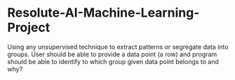 # Resolute-AI-Machine-Learning-Project
 Using any unsupervised technique to extract patterns or segregate data into groups. User should be able to provide a data point (a row) and program should be able to identify to which group given data point belongs to and why?
